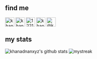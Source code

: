 ## find me
<a href="https://twitter.com/khanadnanxyz" target="blank"><img align="center" src="https://cdn.jsdelivr.net/npm/simple-icons@3.0.1/icons/twitter.svg" alt="khanadnanxyz" height="30" width="30" /></a>
<a href="https://linkedin.com/in/khanadnanxyz" target="blank"><img align="center" src="https://cdn.jsdelivr.net/npm/simple-icons@3.0.1/icons/linkedin.svg" alt="khanadnanxyz" height="30" width="30" /></a>
<a href="https://stackoverflow.com/users/12217874" target="blank"><img align="center" src="https://cdn.jsdelivr.net/npm/simple-icons@3.0.1/icons/stackoverflow.svg" alt="12217874" height="30" width="30" /></a>
<a href="https://instagram.com/khanadnanxyz" target="blank"><img align="center" src="https://cdn.jsdelivr.net/npm/simple-icons@3.0.1/icons/instagram.svg" alt="khanadnanxyz" height="30" width="30" /></a>
<a href="https://medium.com/@khanadnanxyz" target="blank"><img align="center" src="https://cdn.jsdelivr.net/npm/simple-icons@3.0.1/icons/medium.svg" alt="@khanadnanxyz" height="30" width="30" /></a>
<br>

## my stats
![khanadnanxyz's github stats](https://github-readme-stats.vercel.app/api?username=khanadnanxyz&show_icons=true&theme=tokyonight)
<img src="https://github-readme-streak-stats.herokuapp.com/?user=AkuraDiary&theme=tokyonight" alt="mystreak"/>
